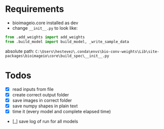 # Requirements

- bioimageio.core installed as dev
- change `__init__.py` to look like:

````python
from .add_weights import add_weights
from .build_model import build_model, _write_sample_data
````

absolute path: `C:\Users\hestevez\.conda\envs\bio-conv-weights\Lib\site-packages\bioimageio\core\build_spec\__init__.py`

# Todos
- [x] read inputs from file
- [x] create correct output folder
- [x] save images in correct folder 
- [x] save numpy shapes in plain text
- [x] time it (every model and complete elapsed time)
- [_] save log of run for all models